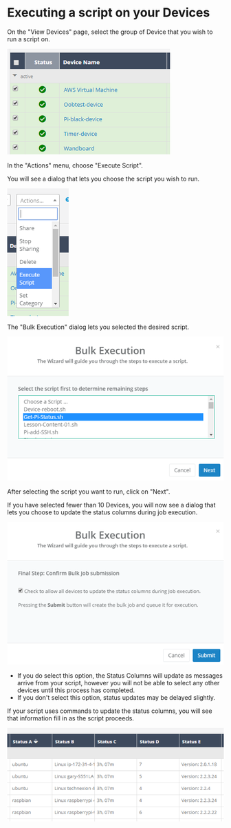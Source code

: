 # Executing a script on your Devices

On the "View Devices" page, select the group of Device that you wish to run a script on.

![](../../.gitbook/assets/image%20%287%29.png)

In the "Actions" menu, choose "Execute Script".  

You will see a dialog that lets you choose the script you wish to run.

![](../../.gitbook/assets/image%20%2859%29.png)

The "Bulk Execution" dialog lets you selected the desired script.  

![](../../.gitbook/assets/image%20%28121%29.png)

After selecting the script you want to run, click on "Next".

If you have selected fewer than 10 Devices, you will now see a dialog that lets you choose to update the status columns during job execution.  

![](../../.gitbook/assets/image%20%28110%29.png)

* If you do select this option, the Status Columns will update as messages arrive from your script, however you will not be able to select any other devices until this process has completed.
* If you don't select this option, status updates may be delayed slightly.

If your script uses commands to update the status columns, you will see that information fill in as the script proceeds.

![](../../.gitbook/assets/image%20%2878%29.png)

